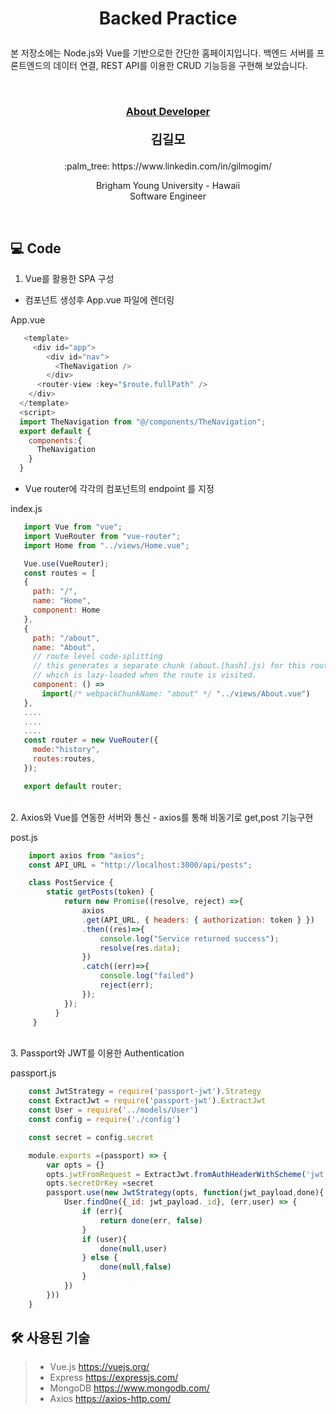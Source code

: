 # <p align="center"> Backed Practice</p>

<p>
본 저장소에는 Node.js와 Vue를 기반으로한 간단한 홈페이지입니다. 백엔드 서버를 프론트엔드의 데이터 연결, REST API를 이용한 CRUD 기능등을 구현해 보았습니다. 
</p>
<br/>


### <p align="center" style="text-decoration:underline">About Developer</p>

**<p align="center" style="font-size:15pt">김길모</p>**
<p align="center">:palm_tree: https://www.linkedin.com/in/gilmogim/ </p>
<p align="center">
Brigham Young University - Hawaii<br/>
Software Engineer<br/>
</p>
<br/>

## :computer: Code

1. Vue를 활용한 SPA 구성
  
  - 컴포넌트 생성후 App.vue 파일에 렌더링  
  
  App.vue
  ```javascript
     <template>
       <div id="app">
          <div id="nav">
            <TheNavigation />
          </div>
        <router-view :key="$route.fullPath" />
      </div>
    </template>
    <script>
    import TheNavigation from "@/components/TheNavigation";
    export default {
      components:{
        TheNavigation
      }
    }
   ```
   - Vue router에 각각의 컴포넌트의 endpoint 를 지정
  
   index.js
   
   ```javascript
      import Vue from "vue";
      import VueRouter from "vue-router";
      import Home from "../views/Home.vue";

      Vue.use(VueRouter);
      const routes = [
      {
        path: "/",
        name: "Home",
        component: Home
      },
      {
        path: "/about",
        name: "About",
        // route level code-splitting
        // this generates a separate chunk (about.[hash].js) for this route
        // which is lazy-loaded when the route is visited.
        component: () =>
          import(/* webpackChunkName: "about" */ "../views/About.vue")
      },
      ....
      ....
      ....
      const router = new VueRouter({
        mode:"history",
        routes:routes,
      });

      export default router;
   ```
   
<br/>
2. Axios와 Vue를 연동한 서버와 통신
  - axios를 통해 비동기로 get,post 기능구현
 
  post.js
  ```javascript
      import axios from "axios";
      const API_URL = "http://localhost:3000/api/posts";
 
      class PostService {
          static getPosts(token) {
              return new Promise((resolve, reject) =>{
                  axios
                  .get(API_URL, { headers: { authorization: token } })
                  .then((res)=>{
                      console.log("Service returned success");
                      resolve(res.data);
                  })
                  .catch((err)=>{
                      console.log("failed")
                      reject(err);
                  });
              });
            }
       }
  ```
<br/>
3. Passport와 JWT를 이용한 Authentication
  
  passport.js
  ```javascript
      const JwtStrategy = require('passport-jwt').Strategy
      const ExtractJwt = require('passport-jwt').ExtractJwt
      const User = require('../models/User')
      const config = require('./config')

      const secret = config.secret

      module.exports =(passport) => {
          var opts = {}
          opts.jwtFromRequest = ExtractJwt.fromAuthHeaderWithScheme('jwt')
          opts.secretOrKey =secret
          passport.use(new JwtStrategy(opts, function(jwt_payload,done){
              User.findOne({_id: jwt_payload._id}, (err,user) => {
                  if (err){
                      return done(err, false)
                  }
                  if (user){
                      done(null,user)
                  } else {
                      done(null,false)
                  }
              })    
          }))
      }
  ```

## :hammer_and_wrench: 사용된 기술
> + Vue.js https://vuejs.org/
> + Express https://expressjs.com/
> + MongoDB https://www.mongodb.com/
> + Axios https://axios-http.com/

<br/>
